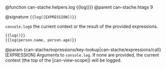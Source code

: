 @function can-stache.helpers.log {{log()}}
@parent can-stache.htags 9

@signature `{{log([EXPRESSION])}}`

`console.log`s the current context or the result of the provided expressions.

```html
{{log()}}
{{log(person.name, person.age)}}
```


@param {can-stache/expressions/key-lookup|can-stache/expressions/call} [EXPRESSION]
Arguments to `console.log`.  If none are provided, the current context (the top of the [can-view-scope]) will be logged.
